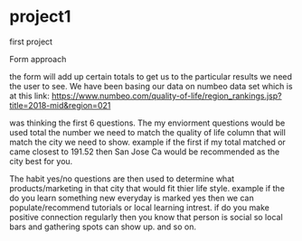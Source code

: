 # project1

first project

Form approach

the form will add up certain totals to get us to
the particular results we need the user to see. We have been basing our
data on numbeo data set which is at this link: https://www.numbeo.com/quality-of-life/region_rankings.jsp?title=2018-mid&region=021

was thinking the first 6 questions. The my enviorment questions would be used total the number we need to match the quality of life
column that will match the city we need to show. example if the first if my total matched or came closest to 191.52 then San Jose Ca would be
recommended as the city best for you.

The habit yes/no questions are then used to determine what products/marketing in that city that would fit thier life style.
example
if the do you learn something new everyday is marked yes then we can populate/recommend tutorials or local learning intrest.
if do you make positive connection regularly then you know that person is social so local bars and gathering spots can show up.
and so on.
